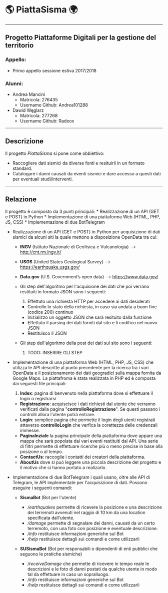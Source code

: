 # 🌎 PiattaSisma 🌍 #
-----------------------------------------------------

## Progetto Piattaforme Digitali per la gestione del territorio ##

### Appello: ###
* Primo appello sessione estiva 2017/2018

### Alunni: ###
* Andrea Mancini
  * Matricola: 276435
  * Username Github: Andrea101288
* Dawid Węglarz
  * Matricola: 277268
  * Username Github: Radeox

-----------------------------------------------------

## Descrizione ##

Il progetto _PiattaSisma_ si pone come obbiettivo:
* Raccogliere dati sismici da diverse fonti e resituirli in un formato standard.
* Catalogare i danni causati da eventi sismici e dare accesso a questi dati per eventuali studi/interventi.

-----------------------------------------------------

## Relazione ##

Il progetto è composto da 3 punti principali:
    * Realizzazione di un API (GET e POST) in Python
    * Implementazione di una piattaforma Web (HTML, PHP, JS, CSS)
    * Implementazione di due BotTelegram

* Realizzazione di un API (GET e POST) in Python per acquisizione di dati sismici da alcuni siti la quale mettono a disposizione OpenData tra cui:
    * **INGV** (Istituto Nazionale di Geofisica e Vulcanologia) --> http://cnt.rm.ingv.it/
    * **USGS** (United States Geological Survey) --> https://earthquake.usgs.gov/
    * **Data.gov** (U.S. Government’s open data) --> https://www.data.gov/

    * Gli step dell'algoritmo per l'acquisione dei dati che poi verrano restituiti in formato JSON sono i seguenti:
        1. Effettuto una richiesta HTTP per accedere ai dati desiderati
        *  Controllo lo stato della richiesta, in caso sia andata a buon fine (codice 200) continuo
        *  Inizializzo un oggetto JSON che sarà resituito dalla funzione
        *  Effettuto il parsing dei dati forniti dal sito e li codifico nel nuovo JSON
        * Restituisco il JSON

    * Gli step dell'algoritmo della post dei dati sul sito sono i seguenti:
        1. TODO: INSERIRE GLI STEP

* Implementazione di una piattaforma Web (HTML, PHP, JS, CSS) che utilizza le API descritte al punto precedente per la ricerca tra i vari OpenData e il posizionamento dei dati geogradici sulla mappa fornita da Google Maps. La piattafroma è stata realizzata in PHP ed è composta dai seguesti file principali:
    1. **Index**: pagina di benvenuto nella piattaforma dove si effettuare il login o registrarsi
    * **Registrazione**: acquiscisce i dati richiesti dal utente che verranno verificati dalla pagina "**controlloRegistrazione**". Se questi passano i controlli allora l'utente potrà entrare.
    * **Login**: semplice pagina che permette il login degli utenti registrati attaverso **controlloLogin** che verfica la corettezza delle credenzali immesse.
    * **PaginaInziale** la pagina principale della piattaforma dove appare una mappa che sarà popolata dai vari eventi restituiti dal API. Una serie di filtri permette di effettuare ricerche più o meno precise in base alla posizone o al tempo.
    * **ContactUs**: raccoglie i contatti dei creatori della piattaforma.
    * **AboutUs** dove si può leggere una piccola descrizione del progetto e il motivo che ci hanno portato a realizarlo.


* Implementazione di due BotTelegram i quali usano, oltre alle API di Telegram, le API implementate per l'acquisizione di dati. Possono eseguire i seguenti comandi:

  * **SismaBot** (Bot per l'utente)
    * _/earthquakes_ permette di ricevere la posizione e una descrizione dei terremoti avvenuti nel raggio di 10 km da una location specificata dall'utente.
    * _/damage_ permette di segnalare dei danni, causati da un certo terremoto, con una foto con posizione e eventuale descrizione.
    * _/info_ restituisce informazioni generiche sul Bot
    * _/help_ restituisce dettagli sui comandi e come utilizzarli

  * **SUSismaBot** (Bot per responsabili o dipendenti di enti pubblici che seguono le pratiche sismiche)
    * _/receiveDamage_ che permette di ricevere in tempo reale le descrizioni e le foto di danni postati da qualche utente in modo tal da effettuare in caso un sopralluogo.
    * _/info_ restituisce informazioni generiche sul Bot
    * _/help_ restituisce dettagli sui comandi e come utilizzarli
